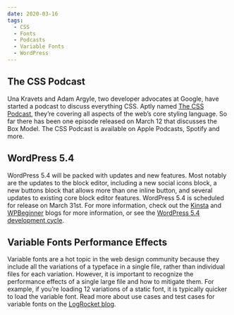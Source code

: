 ```yaml
---
date: 2020-03-16
tags:
  - CSS
  - Fonts
  - Podcasts
  - Variable Fonts
  - WordPress
---
```


## The CSS Podcast

Una Kravets and Adam Argyle, two developer advocates at Google, have started a podcast to discuss everything CSS. Aptly named [The CSS Podcast](https://pod.link/thecsspodcast), they’re covering all aspects of the web’s core styling language. So far there has been one episode released on March 12 that discusses the Box Model. The CSS Podcast is available on Apple Podcasts, Spotify and more.

## WordPress 5.4

WordPress 5.4 will be packed with updates and new features. Most notably are the updates to the block editor, including a new social icons block, a new buttons block that allows more than one inline button, and several updates to existing core block editor features. WordPress 5.4 is scheduled for release on March 31st. For more information, check out the [Kinsta](https://kinsta.com/blog/wordpress-5-4/) and [WPBeginner](https://www.wpbeginner.com/news/whats-coming-in-wordpress-5-4-features-and-screenshots/) blogs for more information, or see the [WordPress 5.4 development cycle](https://make.wordpress.org/core/5-4/).

## Variable Fonts Performance Effects

Variable fonts are a hot topic in the web design community because they include all the variations of a typeface in a single file, rather than individual files for each variation. However, it is important to recognize the performance effects of a single large file and how to mitigate them. For example, if you’re loading 12 variations of a static font, it is typically quicker to load the variable font. Read more about use cases and test cases for variable fonts on the [LogRocket blog](https://blog.logrocket.com/variable-fonts-is-the-performance-trade-off-worth-it/).
